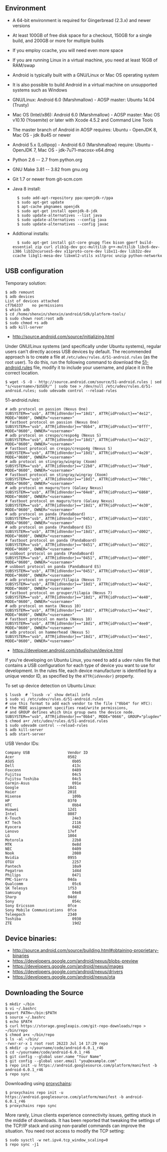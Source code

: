 
## Environment

- A 64-bit environment is required for Gingerbread (2.3.x) and newer versions
- At least 100GB of free disk space for a checkout, 150GB for a single build, and 200GB or more for multiple builds
- If you employ ccache, you will need even more space
- If you are running Linux in a virtual machine, you need at least 16GB of RAM/swap
- Android is typically built with a GNU/Linux or Mac OS operating system
- It is also possible to build Android in a virtual machine on unsupported systems such as Windows
- GNU/Linux: Android 6.0 (Marshmallow) - AOSP master: Ubuntu 14.04 (Trusty)
- Mac OS (Intel/x86): Android 6.0 (Marshmallow) - AOSP master: Mac OS v10.10 (Yosemite) or later with Xcode 4.5.2 and Command Line Tools
- The master branch of Android in AOSP requires: Ubuntu - OpenJDK 8, Mac OS - jdk 8u45 or newer
- Android 5.x (Lollipop) - Android 6.0 (Marshmallow) require: Ubuntu - OpenJDK 7, Mac OS - jdk-7u71-macosx-x64.dmg
- Python 2.6 -- 2.7 from python.org
- GNU Make 3.81 -- 3.82 from gnu.org
- Git 1.7 or newer from git-scm.com
- Java 8 install:

        $ sudo add-apt-repository ppa:openjdk-r/ppa
        $ sudo apt-get update
        $ apt-cache pkgnames openjdk
        $ sudo apt-get install openjdk-8-jdk
        $ sudo update-alternatives --list java
        $ sudo update-alternatives --config java
        $ sudo update-alternatives --config javac

- Addtional installs:

        $ sudo apt-get install git-core gnupg flex bison gperf build-essential zip curl zlib1g-dev gcc-multilib g++-multilib libc6-dev-i386 lib32ncurses5-dev x11proto-core-dev libx11-dev lib32z-dev ccache libgl1-mesa-dev libxml2-utils xsltproc unzip python-networkx

## USB configuration

Temporary solution:
```shell
$ adb remount
$ adb devices
List of devices attached
cf7b6337	no permissions
$ which adb
$ cd /home/shenxin/shenxin/android/Sdk/platform-tools/
$ sudo chown root:root adb
$ sudo chmod +s adb
$ adb kill-server
```

- http://source.android.com/source/initializing.html

Under GNU/Linux systems (and specifically under Ubuntu systems), regular users can't directly access USB devices by default. The recommended approach is to create a file at `/etc/udev/rules.d/51-android.rules` (as the root user). To do this, run the following command to download the [51-android.rules](http://source.android.com/source/51-android.rules) file, modify it to include your username, and place it in the correct location.

```shell
$ wget -S -O - http://source.android.com/source/51-android.rules | sed "s/<username>/$USER/" | sudo tee > /dev/null /etc/udev/rules.d/51-android.rules; sudo udevadm control --reload-rules
```

51-android.rules:
```
# adb protocol on passion (Nexus One)
SUBSYSTEM=="usb", ATTR{idVendor}=="18d1", ATTR{idProduct}=="4e12", MODE="0600", OWNER="<username>"
# fastboot protocol on passion (Nexus One)
SUBSYSTEM=="usb", ATTR{idVendor}=="0bb4", ATTR{idProduct}=="0fff", MODE="0600", OWNER="<username>"
# adb protocol on crespo/crespo4g (Nexus S)
SUBSYSTEM=="usb", ATTR{idVendor}=="18d1", ATTR{idProduct}=="4e22", MODE="0600", OWNER="<username>"
# fastboot protocol on crespo/crespo4g (Nexus S)
SUBSYSTEM=="usb", ATTR{idVendor}=="18d1", ATTR{idProduct}=="4e20", MODE="0600", OWNER="<username>"
# adb protocol on stingray/wingray (Xoom)
SUBSYSTEM=="usb", ATTR{idVendor}=="22b8", ATTR{idProduct}=="70a9", MODE="0600", OWNER="<username>"
# fastboot protocol on stingray/wingray (Xoom)
SUBSYSTEM=="usb", ATTR{idVendor}=="18d1", ATTR{idProduct}=="708c", MODE="0600", OWNER="<username>"
# adb protocol on maguro/toro (Galaxy Nexus)
SUBSYSTEM=="usb", ATTR{idVendor}=="04e8", ATTR{idProduct}=="6860", MODE="0600", OWNER="<username>"
# fastboot protocol on maguro/toro (Galaxy Nexus)
SUBSYSTEM=="usb", ATTR{idVendor}=="18d1", ATTR{idProduct}=="4e30", MODE="0600", OWNER="<username>"
# adb protocol on panda (PandaBoard)
SUBSYSTEM=="usb", ATTR{idVendor}=="0451", ATTR{idProduct}=="d101", MODE="0600", OWNER="<username>"
# adb protocol on panda (PandaBoard ES)
SUBSYSTEM=="usb", ATTR{idVendor}=="18d1", ATTR{idProduct}=="d002", MODE="0600", OWNER="<username>"
# fastboot protocol on panda (PandaBoard)
SUBSYSTEM=="usb", ATTR{idVendor}=="0451", ATTR{idProduct}=="d022", MODE="0600", OWNER="<username>"
# usbboot protocol on panda (PandaBoard)
SUBSYSTEM=="usb", ATTR{idVendor}=="0451", ATTR{idProduct}=="d00f", MODE="0600", OWNER="<username>"
# usbboot protocol on panda (PandaBoard ES)
SUBSYSTEM=="usb", ATTR{idVendor}=="0451", ATTR{idProduct}=="d010", MODE="0600", OWNER="<username>"
# adb protocol on grouper/tilapia (Nexus 7)
SUBSYSTEM=="usb", ATTR{idVendor}=="18d1", ATTR{idProduct}=="4e42", MODE="0600", OWNER="<username>"
# fastboot protocol on grouper/tilapia (Nexus 7)
SUBSYSTEM=="usb", ATTR{idVendor}=="18d1", ATTR{idProduct}=="4e40", MODE="0600", OWNER="<username>"
# adb protocol on manta (Nexus 10)
SUBSYSTEM=="usb", ATTR{idVendor}=="18d1", ATTR{idProduct}=="4ee2", MODE="0600", OWNER="<username>"
# fastboot protocol on manta (Nexus 10)
SUBSYSTEM=="usb", ATTR{idVendor}=="18d1", ATTR{idProduct}=="4ee0", MODE="0600", OWNER="<username>"
# adb protocol on hammerhead (Nexus 5)
SUBSYSTEM=="usb", ATTR{idVendor}=="18d1", ATTR{idProduct}=="4ee1", MODE="0600", OWNER="<username>"
```

- https://developer.android.com/studio/run/device.html

If you're developing on Ubuntu Linux, you need to add a udev rules file that contains a USB configuration for each type of device you want to use for development. In the rules file, each device manufacturer is identified by a unique vendor ID, as specified by the `ATTR{idVendor}` property.

To set up device detection on Ubuntu Linux:
```shell
$ lsusb  # `lsusb -v` show detail info
$ sudo vi /etc/udev/rules.d/51-android.rules
# use this format to add each vendor to the file ("0bb4" for HTC):
# the MODE assignment specifies read/write permissions,
# and GROUP defines which Unix group owns the device node. 
SUBSYSTEM=="usb", ATTR{idVendor}=="0bb4", MODE="0666", GROUP="plugdev"
$ chmod a+r /etc/udev/rules.d/51-android.rules
$ sudo udevadm control --reload-rules
$ adb kill-server
$ adb start-server
```

USB Vendor IDs:
```
Company	USB                 Vendor ID
Acer                        0502
ASUS 	                      0b05
Dell 	                      413c
Foxconn 	                  0489
Fujitsu 	                  04c5
Fujitsu Toshiba 	          04c5
Garmin-Asus 	              091e
Google 	                    18d1
Haier 	                    201E
Hisense 	                  109b
HP 	                        03f0
HTC 	                      0bb4
Huawei 	                    12d1
Intel 	                    8087
K-Touch 	                  24e3
KT Tech 	                  2116
Kyocera 	                  0482
Lenovo 	                    17ef
LG 	                        1004
Motorola 	                  22b8
MTK 	                      0e8d
NEC 	                      0409
Nook 	                      2080
Nvidia 	                    0955
OTGV 	                      2257
Pantech 	                  10a9
Pegatron 	                  1d4d
Philips 	                  0471
PMC-Sierra 	                04da
Qualcomm 	                  05c6
SK Telesys 	                1f53
Samsung 	                  04e8
Sharp 	                    04dd
Sony 	                      054c
Sony Ericsson 	            0fce
Sony Mobile Communications  0fce
Teleepoch 	                2340
Toshiba 	                  0930
ZTE 	                      19d2
```

## Device binaries:
- http://source.android.com/source/building.html#obtaining-proprietary-binaries
- https://developers.google.com/android/nexus/blobs-preview
- https://developers.google.com/android/nexus/images
- https://developers.google.com/android/nexus/drivers
- https://developers.google.com/android/nexus/ota


## Downloading the Source

```shell
$ mkdir ~/bin
$ vi ~/.bashrc
export PATH=~/bin:$PATH
$ source ~/.bashrc
$ echo $PATH
$ curl https://storage.googleapis.com/git-repo-downloads/repo > ~/bin/repo
$ chmod a+x ~/bin/repo
$ ls -al ~/bin/
-rwxr-xr-x 1 root root 26223 Jul 14 17:29 repo
$ mkdir -p ~/yourname/code/android-6.0.1_r46
$ cd ~/yourname/code/android-6.0.1_r46
$ git config --global user.name "Your Name"
$ git config --global user.email "you@example.com"
$ repo init -u https://android.googlesource.com/platform/manifest -b android-6.0.1_r46
$ repo sync
```

Downloading using [proxychains](https://github.com/massivesupernova/howtos/blob/master/linux/net.md):
```shell
$ proxychains repo init -u https://android.googlesource.com/platform/manifest -b android-6.0.1_r46
$ proxychains repo sync
```

More rarely, Linux clients experience connectivity issues, getting stuck in the middle of downloads.
It has been reported that tweaking the settings of the TCP/IP stack and using non-parallel commands can improve the situation.
You need root access to modify the TCP setting:
```shell
$ sudo sysctl -w net.ipv4.tcp_window_scaling=0
$ repo sync -j1
```
